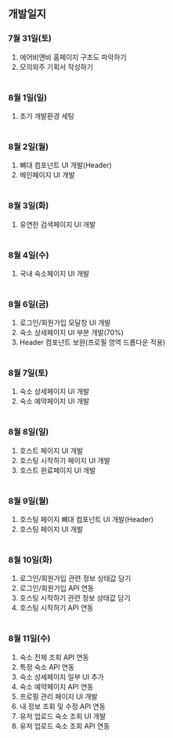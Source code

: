 ## 개발일지

### 7월 31일(토)
1. 에어비앤비 홈페이지 구조도 파악하기
2. 모의외주 기획서 작성하기
<br><br>
### 8월 1일(일)
1. 초기 개발환경 세팅
<br><br>
### 8월 2일(월)
1. 뼈대 컴포넌트 UI 개발(Header)
2. 메인페이지 UI 개발
<br><br>
### 8월 3일(화)
1. 유연한 검색페이지 UI 개발
<br><br>
### 8월 4일(수)
1. 국내 숙소페이지 UI 개발
<br><br>
### 8월 6일(금)
1. 로그인/회원가입 모달창 UI 개발
2. 숙소 상세페이지 UI 부분 개발(70%)
3. Header 컴포넌트 보완(프로필 영역 드롭다운 적용)
<br><br>
### 8월 7일(토)
1. 숙소 상세페이지 UI 개발
2. 숙소 예약페이지 UI 개발
<br><br>
### 8월 8일(일)
1. 호스트 페이지 UI 개발
2. 호스팅 시작하기 페이지 UI 개발
3. 호스트 완료페이지 UI 개발
<br><br>
### 8월 9일(월)
1. 호스팅 페이지 뼈대 컴포넌트 UI 개발(Header)
2. 호스팅 페이지 UI 개발
<br><br>
### 8월 10일(화)
1. 로그인/회원가입 관련 정보 상태값 담기
2. 로그인/회원가입 API 연동
3. 호스팅 시작하기 관련 정보 상태값 담기
4. 호스팅 시작하기 API 연동
<br><br>
### 8월 11일(수)
1. 숙소 전체 조회 API 연동
2. 특정 숙소 API 연동
3. 숙소 상세페이지 일부 UI 추가
4. 숙소 예약페이지 API 연동
5. 프로필 관리 페이지 UI 개발
6. 내 정보 조회 및 수정 API 연동
7. 유저 업로드 숙소 조회 UI 개발
8. 유저 업로드 숙소 조회 API 연동
<br><br>


